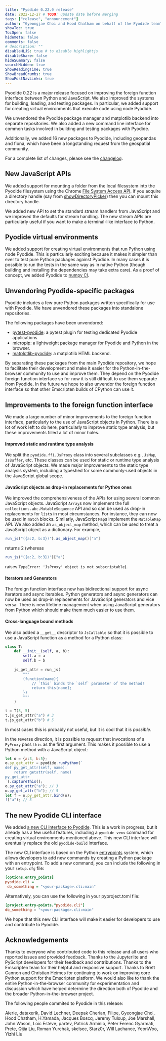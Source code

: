 ```yaml
---
title: "Pyodide 0.22.0 release"
date: 2022-12-27 # TODO: update date before merging
tags: ["release", "announcement"]
author: "Gyeongjae Choi and Hood Chatham on behalf of the Pyodide team"
showToc: true
TocOpen: false
hidemeta: false
comments: false
# description: ""
disableHLJS: true # to disable highlightjs
disableShare: false
hideSummary: false
searchHidden: true
ShowReadingTime: true
ShowBreadCrumbs: true
ShowPostNavLinks: true
---
```


Pyodide 0.22 is a major release focused on improving the foreign function
interface between Python and JavaScript. We also improved the systems for
building, loading, and testing packages. In particular, we added support for
creating virtual environments that execute code using node Pyodide.

We unvendored the Pyodide package manager and matplotlib backend into separate
repositories. We also added a new command line interface for common tasks
involved in building and testing packages with Pyodide.

Additionally, we added 16 new packages to Pyodide, including geopandas and
fiona, which have been a longstanding request from the geospatial community.

For a complete list of changes, please see the
[changelog](https://pyodide.org/en/stable/project/changelog.html#version-0-22-0).

## New JavaScript APIs

We added support for mounting a folder from the local filesystem into the
Pyodide filesystem using the Chrome [File System Access
API](https://developer.chrome.com/articles/file-system-access/). If you acquire
a directory handle (say from
[showDirectoryPicker](https://developer.mozilla.org/en-US/docs/Web/API/Window/showDirectoryPicker)) then you can mount this directory handle.

We added new API to set the standard stream handlers from JavaScript and we
improved the defaults for stream handling. The new stream APIs are particularly
useful if you want to make a terminal-like interface to Python.

## Pyodide virtual environments

We added support for creating virtual environments that run Python using node
Pyodide. This is particularly exciting because it makes it simpler than ever to
test pure Python packages against Pyodide. In many cases it is possible to run
the tests in the same way as in native Python (though building and installing
the dependencies may take extra care). As a proof of concept, we added Pyodide
to [numpy CI](https://github.com/numpy/numpy/blob/main/.github/workflows/emscripten.yml).

## Unvendoring Pyodide-specific packages

Pyodide includes a few pure Python packages written specifically for use with
Pyodide. We have unvendored these packages into standalone repositories.

The following packages have been unvendored:

- [pytest-pyodide](https://github.com/pyodide/pytest-pyodide):
a pytest plugin for testing dedicated Pyodide applications.
- [micropip](https://github.com/pyodide/micropip):
a lightweight package manager for Pyodide and Python in the browser.
- [matplotlib-pyodide](https://github.com/pyodide/matplotlib-pyodide):
a matplotlib HTML backend.

By separating these packages from the main Pyodide repository, we hope to
facilitate their development and make it easier for the Python-in-the-browser
community to use and improve them. They depend on the Pyodide foreign function
interface so for now it is still difficult to use them separate from Pyodide. In
the future we hope to also unvendor the foreign function interface so that other
Emscripten builds of CPython can use it.

## Improvements to the foreign function interface

We made a large number of minor improvements to the foreign function interface,
particularly to the use of JavaScript objects in Python.
There is a lot of work left to do here, particularly to improve static type
analysis, but these improvements filled a lot of minor holes.

#### Improved static and runtime type analysis
We split the `pyodide.ffi.JsProxy` class into several subclasses e.g., `JsMap`,
`JsBuffer`, etc. These classes can be used for static or runtime type analysis
of JavaScript objects. We made major improvements to the static type analysis
system, including a typeshed for some commonly-used objects in the JavaScript
global scope.

#### JavaScript objects as drop-in replacements for Python ones

We improved the comprehensiveness of the APIs for using several common
JavaScript objects. JavaScript `Array`s now implement the full
`collections.abc.MutableSequence` API and so can be used as drop-in replacements
for `list`s in most circumstances. For instance, they can now be used in `match`
blocks. Similarly, JavaScript `Map`s implement the `MutableMap` API. We also
added an `as_object_map` method, which can be used to treat a JavaScript object
as a dictionary. For example, 
```js
run_js("({a:2, b:3})").as_object_map()["a"]
```
returns 2 (whereas 
```js
run_js("({a:2, b:3})")["a"]
``` 
raises `TypeError: 'JsProxy' object is not subscriptable`).

#### Iterators and Generators

The foreign function interface now has bidirectional support for async iterators
and async iterables. Python generators and async generators can now be used as
drop-in replacements for JavaScript generators and vice versa. There is new
lifetime management when using JavaScript generators from Python which should
make them much easier to use them.

#### Cross-language bound methods

We also added a `__get__` descriptor to `JsCallable` so that it is possible to
use a JavaScript function as a method for a Python class:
```py
class T:
    def __init__(self, a, b):
        self.a = a
        self.b = b
    
    js_get_attr = run_js(
        """
        (function(name){
            // `this` binds the `self` parameter of the method!
            return this[name];
        })
        """
    )

t = T(3, 5)
t.js_get_attr("a") # 3
t.js_get_attr("b") # 5
```
In most cases this is probably not useful, but it is cool that it is *possible*. 

In the reverse direction, it is possible to request that invocations of a
`PyProxy` pass `this` as the first argument. This makes it possible to use a
Python method with a JavaScript object:
```js
let o = {a:3, b:5};
o.py_get_attr = pyodide.runPython(`
def py_get_attr(self, name):
    return getattr(self, name)
py_get_attr
`).captureThis();
o.py_get_attr("a"); // 3
o.py_get_attr("b"); // 5
let f = o.py_get_attr.bind(o);
f("a"); // 3
```

## The new Pyodide CLI interface

We added [a new CLI interface to Pyodide](https://github.com/pyodide/pyodide-cli).
This is a work in progress, but it already has a few useful features,
including a `pyodide venv` command for creating virtual environments
mentioned above. This new CLI interface will eventually replace the
old `pyodide-build` interface.

The new CLI interface is based on the Python
[entrypoints](https://packaging.python.org/specifications/entry-points/) system,
which allows developers to add new commands by creating a Python package with
an entrypoint. To add a new command, you can include the following in your `setup.cfg` file:

```cfg
[options.entry_points]
pyodide.cli =
 do_something = "<your-package>.cli:main"
```

Alternatively, you can use the following in your pyproject.toml file:

```toml
[project.entry-points."pyodide.cli"]
do_something = "<your-package>.cli:main"
```

We hope that this new CLI interface will make it easier for developers
to use and contribute to Pyodide.

## Acknowledgements

Thanks to everyone who contributed code to this release and all users who
reported issues and provided feedback. Thanks to the Jupyterlite and PyScript
developers for their feedback and contributions. Thanks to the Emscripten team
for their helpful and responsive support. Thanks to Brett Cannon and Christian
Heimes for continuing to work on improving core Python support for the
Emscripten platform.  We would also like to thank the entire
Python-in-the-browser community for experimentation and discussion which have
helped determine the direction both of Pyodide and the broader
Python-in-the-browser project.

The following people commited to Pyodide in this release:

Aierie, dataxerik, David Lechner, Deepak Cherian, Filipe, Gyeongjae Choi,
Hood Chatham, H.Yamada, Jacques Boscq, Jeremy Tuloup, Joe Marshall,
John Wason, Loïc Estève, partev, Patrick Arminio, Péter Ferenc Gyarmati, Prete,
Qijia Liu, Roman Yurchak, skelsec, Starz0r, Will Lachance, YeonWoo, Yizhi Liu
